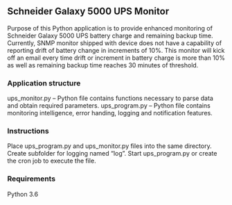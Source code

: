 ## Schneider Galaxy 5000 UPS Monitor

Purpose of this Python application is to provide enhanced monitoring of Schneider Galaxy 5000 UPS battery charge and remaining backup time. Currently, SNMP monitor shipped with device does not have a capability of reporting drift of battery change in increments of 10%. This monitor will kick off an email every time drift or increment in battery charge is more than 10% as well as remaining backup time reaches 30 minutes of threshold. 


### Application structure

ups_monitor.py – Python file contains functions necessary to parse data and obtain required parameters. 
ups_program.py – Python file contains monitoring intelligence, error handing, logging and notification features.  


### Instructions

Place ups_program.py and ups_monitor.py files into the same directory. 
Create subfolder for logging named “log”. 
Start ups_program.py or create the cron job to execute the file. 


### Requirements

Python 3.6 



<!-- ### Prerequisites

What things you need to install the software and how to install them

```
Give examples
```

### Installing

A step by step series of examples that tell you how to get a development env running

Say what the step will be

```
Give the example
```

And repeat

```
until finished
```

End with an example of getting some data out of the system or using it for a little demo

## Running the tests

Explain how to run the automated tests for this system

### Break down into end to end tests

Explain what these tests test and why

```
Give an example
```

### And coding style tests

Explain what these tests test and why

```
Give an example
```

## Deployment

Add additional notes about how to deploy this on a live system

## Built With

* [Dropwizard](http://www.dropwizard.io/1.0.2/docs/) - The web framework used
* [Maven](https://maven.apache.org/) - Dependency Management
* [ROME](https://rometools.github.io/rome/) - Used to generate RSS Feeds

## Contributing

Please read [CONTRIBUTING.md](https://gist.github.com/PurpleBooth/b24679402957c63ec426) for details on our code of conduct, and the process for submitting pull requests to us.

## Versioning

We use [SemVer](http://semver.org/) for versioning. For the versions available, see the [tags on this repository](https://github.com/your/project/tags). 

## Authors

* **Billie Thompson** - *Initial work* - [PurpleBooth](https://github.com/PurpleBooth)

See also the list of [contributors](https://github.com/your/project/contributors) who participated in this project.

## License

This project is licensed under the MIT License - see the [LICENSE.md](LICENSE.md) file for details

## Acknowledgments

* Hat tip to anyone whose code was used
* Inspiration
* etc -->
